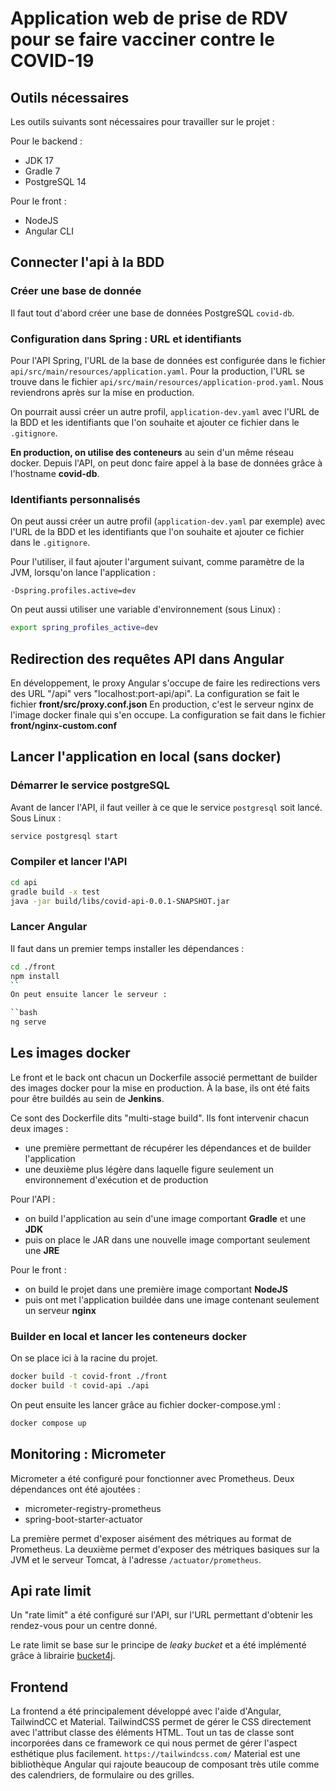 # Application web de prise de RDV pour se faire vacciner contre le COVID-19

## Outils nécessaires

Les outils suivants sont nécessaires pour travailler sur le projet :

Pour le backend :

- JDK 17
- Gradle 7
- PostgreSQL 14

Pour le front :

- NodeJS
- Angular CLI

## Connecter l'api à la BDD

### Créer une base de donnée

Il faut tout d'abord créer une base de données PostgreSQL `covid-db`. 

### Configuration dans Spring : URL et identifiants

Pour l'API Spring, l'URL de la base de données est configurée dans le fichier `api/src/main/resources/application.yaml`. Pour la production, l'URL se trouve dans le fichier `api/src/main/resources/application-prod.yaml`. Nous reviendrons après sur la mise en production.

On pourrait aussi créer un autre profil, `application-dev.yaml` avec l'URL de la BDD et les identifiants que l'on souhaite et ajouter ce fichier dans le `.gitignore`.  

**En production, on utilise des conteneurs** au sein d'un même réseau docker. Depuis l'API, on peut donc faire appel à la base de données grâce à l'hostname **covid-db**.

### Identifiants personnalisés

On peut aussi créer un autre profil (`application-dev.yaml` par exemple) avec l'URL de la BDD et les identifiants que l'on souhaite et ajouter ce fichier dans le `.gitignore`.

Pour l'utiliser, il faut ajouter l'argument suivant, comme paramètre de la JVM, lorsqu'on lance l'application :

```
-Dspring.profiles.active=dev
```

On peut aussi utiliser une variable d'environnement (sous Linux) :

```bash
export spring_profiles_active=dev
```

## Redirection des requêtes API dans Angular

En développement, le proxy Angular s'occupe de faire les redirections vers des URL "/api" vers "localhost:port-api/api". La configuration se fait le fichier **front/src/proxy.conf.json**
En production, c'est le serveur nginx de l'image docker finale qui s'en occupe. La configuration se fait dans le fichier **front/nginx-custom.conf**

## Lancer l'application en local (sans docker)

### Démarrer le service postgreSQL

Avant de lancer l'API, il faut veiller à ce que le service `postgresql` soit lancé. Sous Linux :

```bash
service postgresql start
``` 

### Compiler et lancer l'API

```bash
cd api
gradle build -x test
java -jar build/libs/covid-api-0.0.1-SNAPSHOT.jar

```

### Lancer Angular

Il faut dans un premier temps installer les dépendances :

```bash
cd ./front
npm install
``
On peut ensuite lancer le serveur :

``bash
ng serve
```

## Les images docker

Le front et le back ont chacun un Dockerfile associé permettant de builder des images docker pour la mise en production. À la base, ils ont été faits pour être buildés au sein de **Jenkins**.

Ce sont des Dockerfile dits "multi-stage build". Ils font intervenir chacun deux images :
- une première permettant de récupérer les dépendances et de builder l'application
- une deuxième plus légère dans laquelle figure seulement un environnement d'exécution et de production

Pour l'API :
- on build l'application au sein d'une image comportant **Gradle** et une **JDK**
- puis on place le JAR dans une nouvelle image comportant seulement une **JRE**

Pour le front : 
- on build le projet dans une première image comportant **NodeJS**
- puis ont met l'application buildée dans une image contenant seulement un serveur **nginx**

### Builder en local et lancer les conteneurs docker

On se place ici à la racine du projet.

```bash 
docker build -t covid-front ./front
docker build -t covid-api ./api
```

On peut ensuite les lancer grâce au fichier docker-compose.yml  :

```bash
docker compose up
```

## Monitoring : Micrometer

Micrometer a été configuré pour fonctionner avec Prometheus. Deux dépendances ont été ajoutées :
- micrometer-registry-prometheus
- spring-boot-starter-actuator

La première permet d'exposer aisément des métriques au format de Prometheus. La deuxième permet d'exposer des métriques basiques sur la JVM et le serveur Tomcat, à l'adresse `/actuator/prometheus`.

## Api rate limit

Un "rate limit" a été configuré sur l'API, sur l'URL permettant d'obtenir les rendez-vous pour un centre donné.

Le rate limit se base sur le principe de *leaky bucket* et a été implémenté grâce à librairie [bucket4j](https://github.com/bucket4j/bucket4j).

## Frontend

La frontend a été principalement développé avec l'aide d'Angular, TailwindCC et Material.
TailwindCSS permet de gérer le CSS directement avec l'attribut classe des éléments HTML. Tout un tas de classe sont incorporées dans ce framework ce qui nous permet de gérer l'aspect esthétique plus facilement.
`https://tailwindcss.com/`
Material est une bibliothèque Angular qui rajoute beaucoup de composant très utile comme des calendriers, de formulaire ou des grilles.
